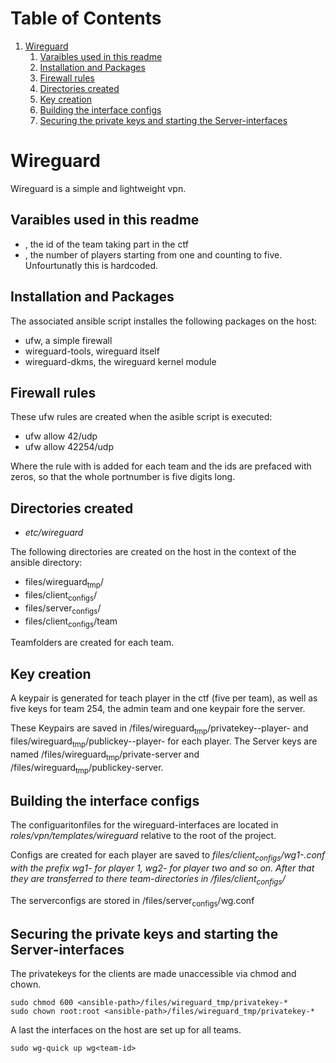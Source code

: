 
# Table of Contents

1.  [Wireguard](#org7da9407)
    1.  [Varaibles used in this readme](#org96011ce)
    2.  [Installation and Packages](#org43121e3)
    3.  [Firewall rules](#orgeb2c7e7)
    4.  [Directories created](#org9da1950)
    5.  [Key creation](#orgbcdebce)
    6.  [Building the interface configs](#orgf314024)
    7.  [Securing the private keys and starting the Server-interfaces](#org3537131)


<a id="org7da9407"></a>

# Wireguard

Wireguard is a simple and lightweight vpn.


<a id="org96011ce"></a>

## Varaibles used in this readme

-   <team-id>, the id of the team taking part in the ctf
-   <player-num>, the number of players starting from one and counting to five. Unfourtunatly this is hardcoded.


<a id="org43121e3"></a>

## Installation and Packages

The associated ansible script installes the following packages on the host:

-   ufw, a simple firewall
-   wireguard-tools, wireguard itself
-   wireguard-dkms, the wireguard kernel module


<a id="orgeb2c7e7"></a>

## Firewall rules

These ufw rules are created when the asible script is executed:

-   ufw allow 42<team-id>/udp
-   ufw allow 42254/udp

Where the rule with <team-id> is added for each team and the ids are prefaced with zeros, so that the whole portnumber is five digits long.


<a id="org9da1950"></a>

## Directories created

-   *etc/wireguard*

The following directories are created on the host in the context of the ansible directory:

-   files/wireguard<sub>tmp</sub>/
-   files/client<sub>configs</sub>/
-   files/server<sub>configs</sub>/
-   files/client<sub>configs</sub>/team<team-id>

Teamfolders are created for each team.


<a id="orgbcdebce"></a>

## Key creation

A keypair is generated for teach player in the ctf (five per team), as well as five keys for team 254, the admin team and one keypair fore the server.

These Keypairs are saved in /files/wireguard<sub>tmp</sub>/privatekey-<team-id>-player-<player-num> and files/wireguard<sub>tmp</sub>/publickey-<team-id>-player-<player-num> for each player. The Server keys are named /files/wireguard<sub>tmp</sub>/private-server and /files/wireguard<sub>tmp</sub>/publickey-server.


<a id="orgf314024"></a>

## Building the interface configs

The configuaritonfiles for the wireguard-interfaces are located in *roles/vpn/templates/wireguard* relative to the root of the project.

Configs are created for each player are saved to *files/client<sub>configs</sub>/wg1-<team-id>.conf with the prefix wg1- for player 1, wg2- for player two and so on. After that they are transferred to there team-directories in /files/client<sub>configs</sub>/<team-id>*

The serverconfigs are stored in /files/server<sub>configs</sub>/wg<team-id>.conf


<a id="org3537131"></a>

## Securing the private keys and starting the Server-interfaces

The privatekeys for the clients are made unaccessible via chmod and chown.

    sudo chmod 600 <ansible-path>/files/wireguard_tmp/privatekey-*
    sudo chown root:root <ansible-path>/files/wireguard_tmp/privatekey-*

A last the interfaces on the host are set up for all teams.

    sudo wg-quick up wg<team-id>


